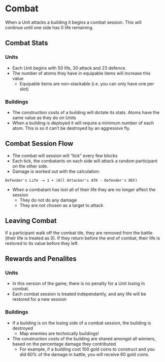 # Combat

When a Unit attacks a building it begins a combat session. This will continue until one side has 0 life remaining. 

## Combat Stats

### **********Units**********

- Each Unit begins with 50 life, 30 attack and 23 defence.
- The number of atoms they have in equipable items will increase this value
    - Equipable items are non-stackable (i.e. you can only have one per slot)

### Buildings

- The construction costs of a building will dictate its stats. Atoms have the same value as they do on Units
- When a building is deployed it will require a minimum number of each atom. This is so it can’t be destroyed by an aggressive fly.

## Combat Session Flow

- The combat will session will “tick” every few blocks
- Each tick, the combatants on each side will attack a random participant on the other side.
- Damage is worked out with the calculation:

```
Defender's Life -= 1 + (All Attacker's ATK - Defender's DEF)
```

- When a combatant has lost all of their life they are no longer affect the session
    - They do not do any damage
    - They are not chosen as a target to attack

## Leaving Combat

If a participant walk off the combat tile, they are removed from the battle (their life is treated as 0). If they return before the end of combat, their life is restored to its value before they left.

## Rewards and Penalites

### **********Units**********

- In this version of the game, there is no penalty for a Unit losing in combat.
- Each combat session is treated independantly, and any life will be restored for a new session

### Buildings

- If a building is on the losing side of a combat session, the building is destroyed
    - Map enemies are technically buildings!
- The construction costs of the building are shared amongst all winners, based on the percentage damage they contributed
    - For example, if a building cost 100 gold coins to construct and you did 60% of the damage in battle, you will receive 60 gold coins.
